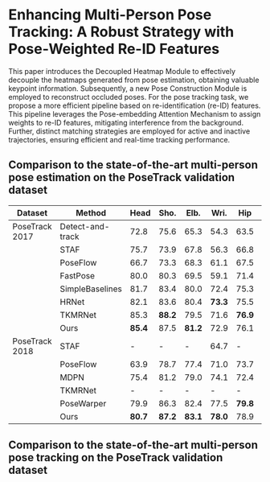 # Enhancing Multi-Person Pose Tracking: A Robust Strategy with Pose-Weighted Re-ID Features
This paper introduces the Decoupled Heatmap Module to effectively decouple the heatmaps generated from pose estimation, obtaining valuable keypoint information. Subsequently, a new Pose Construction Module is employed to reconstruct occluded poses. For the pose tracking task, we propose a more efficient pipeline based on re-identification (re-ID) features. This pipeline leverages the Pose-embedding Attention Mechanism to assign weights to re-ID features, mitigating interference from the background. Further, distinct matching strategies are employed for active and inactive trajectories, ensuring efficient and real-time tracking performance.


## Comparison to the state-of-the-art multi-person pose estimation on the PoseTrack validation dataset

| Dataset           | Method                    | Head | Sho. | Elb. | Wri. | Hip  | Knee | Ank. | mAP  |
|-------------------|---------------------------|------|------|------|------|------|------|------|------|
| PoseTrack 2017    | Detect-and-track          | 72.8 | 75.6 | 65.3 | 54.3 | 63.5 | 60.9 | 51.8 | 64.1 |
|                   | STAF                      | 75.7 | 73.9 | 67.8 | 56.3 | 66.8 | 62.3 | 56.9 | 66.3 |
|                   | PoseFlow                  | 66.7 | 73.3 | 68.3 | 61.1 | 67.5 | 67.0 | 61.3 | 66.5 |
|                   | FastPose                  | 80.0 | 80.3 | 69.5 | 59.1 | 71.4 | 67.5 | 59.4 | 70.3 |
|                   | SimpleBaselines           | 81.7 | 83.4 | 80.0 | 72.4 | 75.3 | 74.8 | 67.1 | 76.7 |
|                   | HRNet                     | 82.1 | 83.6 | 80.4 | **73.3** | 75.5 | 75.3 | 68.5 | 77.3 |
|                   | TKMRNet                   | 85.3 | **88.2** | 79.5 | 71.6 | **76.9** | **76.9** | **73.1** | **79.5** |
|                   | Ours                      | **85.4** | 87.5 | **81.2** | 72.9 | 76.1 | 76.5 | 72.4 | 78.9 |
| PoseTrack 2018    | STAF                      | -    | -    | -    | 64.7 | -    | -    | 62.0 | 70.4 |
|                   | PoseFlow                  | 63.9 | 78.7 | 77.4 | 71.0 | 73.7 | 73.0 | 69.7 | 71.9 |
|                   | MDPN                      | 75.4 | 81.2 | 79.0 | 74.1 | 72.4 | 73.0 | 69.9 | 75.0 |
|                   | TKMRNet                   | -    | -    | -    | -    | -    | -    | -    | 76.7 |
|                   | PoseWarper                | 79.9 | 86.3 | 82.4 | 77.5 | **79.8** | 78.8 | 73.2 | 79.7 |
|                   | Ours                      | **80.7** | **87.2** | **83.1** | **78.0** | 78.9 | **79.9** | **74.9** | **80.4** |





## Comparison to the state-of-the-art multi-person pose tracking on the PoseTrack validation dataset
